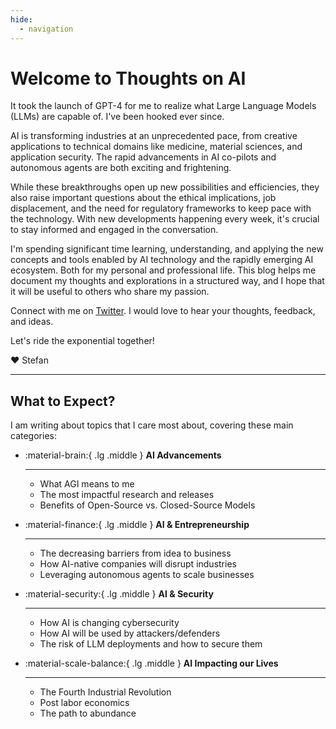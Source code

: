 ```yaml
---
hide:
  - navigation
---
```

# Welcome to Thoughts on AI

It took the launch of GPT-4 for me to realize what Large Language Models (LLMs) are capable of. I've been hooked ever since.

AI is transforming industries at an unprecedented pace, from creative applications to technical domains like medicine, material sciences, and application security. The rapid advancements in AI co-pilots and autonomous agents are both exciting and frightening. 

While these breakthroughs open up new possibilities and efficiencies, they also raise important questions about the ethical implications, job displacement, and the need for regulatory frameworks to keep pace with the technology. With new developments happening every week, it's crucial to stay informed and engaged in the conversation.

I'm spending significant time learning, understanding, and applying the new concepts and tools enabled by AI technology and the rapidly emerging AI ecosystem. Both for my personal and professional life. This blog helps me document my thoughts and explorations in a structured way, and I hope that it will be useful to others who share my passion.

Connect with me on [Twitter](https://twitter.com/intent/follow?screen_name=s_streichsbier). I would love to hear your thoughts, feedback, and ideas.

Let's ride the exponential together!

:heart: Stefan

---

## What to Expect?

I am writing about topics that I care most about, covering these main categories:

<div class="grid cards" markdown>

-   :material-brain:{ .lg .middle } __AI Advancements__

    ---
    - What AGI means to me 
    - The most impactful research and releases
    - Benefits of Open-Source vs. Closed-Source Models

-   :material-finance:{ .lg .middle } __AI & Entrepreneurship__

    ---
    - The decreasing barriers from idea to business
    - How AI-native companies will disrupt industries
    - Leveraging autonomous agents to scale businesses

-   :material-security:{ .lg .middle } __AI & Security__

    ---
    - How AI is changing cybersecurity
    - How AI will be used by attackers/defenders
    - The risk of LLM deployments and how to secure them

-   :material-scale-balance:{ .lg .middle } __AI Impacting our Lives__

    ---
    - The Fourth Industrial Revolution
    - Post labor economics
    - The path to abundance
</div>
